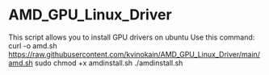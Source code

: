 # AMD_GPU_Linux_Driver
This script allows you to install GPU drivers on ubuntu
Use this command:
curl -o amd.sh https://raw.githubusercontent.com/kvinokain/AMD_GPU_Linux_Driver/main/amd.sh 
sudo chmod +x amdinstall.sh
./amdinstall.sh
